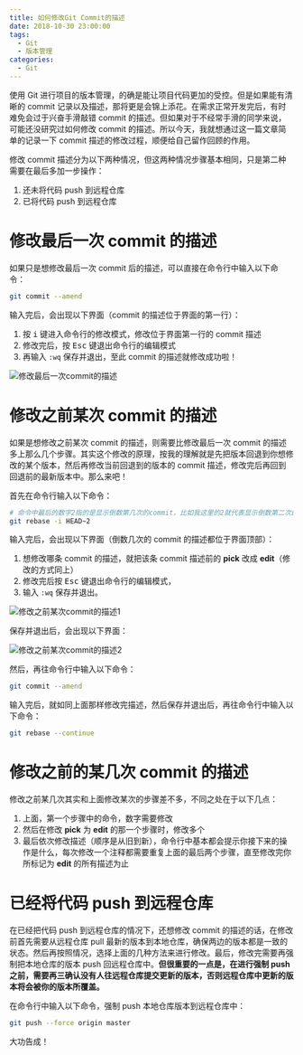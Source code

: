 ```yaml
---
title: 如何修改Git Commit的描述
date: 2018-10-30 23:00:00
tags:
  - Git
  - 版本管理
categories:
  - Git
---
```


使用 Git 进行项目的版本管理，的确是能让项目代码更加的受控。但是如果能有清晰的 commit 记录以及描述，那将更是会锦上添花。在需求正常开发完后，有时难免会过于兴奋手滑敲错 commit 的描述。但如果对于不经常手滑的同学来说，可能还没研究过如何修改 commit 的描述。所以今天，我就想通过这一篇文章简单的记录一下 commit 描述的修改过程，顺便给自己留作回顾的作用。

修改 commit 描述分为以下两种情况，但这两种情况步骤基本相同，只是第二种需要在最后多加一步操作：

1. 还未将代码 push 到远程仓库
2. 已将代码 push 到远程仓库

<!--more-->

# 修改最后一次 commit 的描述

如果只是想修改最后一次 commit 后的描述，可以直接在命令行中输入以下命令：

```bash
git commit --amend
```

输入完后，会出现以下界面（commit 的描述位于界面的第一行）：

1. 按 <kbd>i</kbd> 键进入命令行的修改模式，修改位于界面第一行的 commit 描述
2. 修改完后，按 <kbd>Esc</kbd> 键退出命令行的编辑模式
3. 再输入 `:wq` 保存并退出，至此 commit 的描述就修改成功啦！

![修改最后一次commit的描述](https://cdn.jsdelivr.net/gh/aaronlam/imghosting@master/20201028225408.png)

# 修改之前某次 commit 的描述

如果是想修改之前某次 commit 的描述，则需要比修改最后一次 commit 的描述多上那么几个步骤。其实这个修改的原理，按我的理解就是先把版本回退到你想修改的某个版本，然后再修改当前回退到的版本的 commit 描述，修改完后再回到回退前的最新版本中。那么来吧！

首先在命令行输入以下命令：

```bash
# 命令中最后的数字2指的是显示倒数第几次的commit，比如我这里的2就代表显示倒数第二次的commit描述
git rebase -i HEAD~2
```

输入完后，会出现以下界面（倒数几次的 commit 的描述都位于界面顶部）：

1. 想修改哪条 commit 的描述，就把该条 commit 描述前的 **pick** 改成 **edit**（修改的方式同上）
2. 修改完后按 <kbd>Esc</kbd> 键退出命令行的编辑模式，
3. 输入 `:wq` 保存并退出。

![修改之前某次commit的描述1](https://cdn.jsdelivr.net/gh/aaronlam/imghosting@master/20201028233014.png)

保存并退出后，会出现以下界面：

![修改之前某次commit的描述2](https://cdn.jsdelivr.net/gh/aaronlam/imghosting@master/20201028234716.png)

然后，再往命令行中输入以下命令：

```bash
git commit --amend
```

输入完后，就如同上面那样修改完描述，然后保存并退出后，再往命令行中输入以下命令：

```bash
git rebase --continue
```

# 修改之前的某几次 commit 的描述

修改之前某几次其实和上面修改某次的步骤差不多，不同之处在于以下几点：

1. 上面，第一个步骤中的命令，数字需要修改
2. 然后在修改 **pick** 为 **edit** 的那一个步骤时，修改多个
3. 最后依次修改描述（顺序是从旧到新），命令行中基本都会提示你接下来的操作是什么，每次修改一个注释都需要重复上面的最后两个步骤，直至修改完你所标记为 **edit** 的所有描述为止

# 已经将代码 push 到远程仓库

在已经把代码 push 到远程仓库的情况下，还想修改 commit 的描述的话，在修改前首先需要从远程仓库 pull 最新的版本到本地仓库，确保两边的版本都是一致的状态。然后再按照情况，选择上面的几种方法来进行修改。最后，修改完需要再强制把本地仓库的版本 push 回远程仓库中。**但很重要的一点是，在进行强制 push 之前，需要再三确认没有人往远程仓库提交更新的版本，否则远程仓库中更新的版本将会被你的版本所覆盖。**

在命令行中输入以下命令，强制 push 本地仓库版本到远程仓库中：

```bash
git push --force origin master
```

大功告成！
